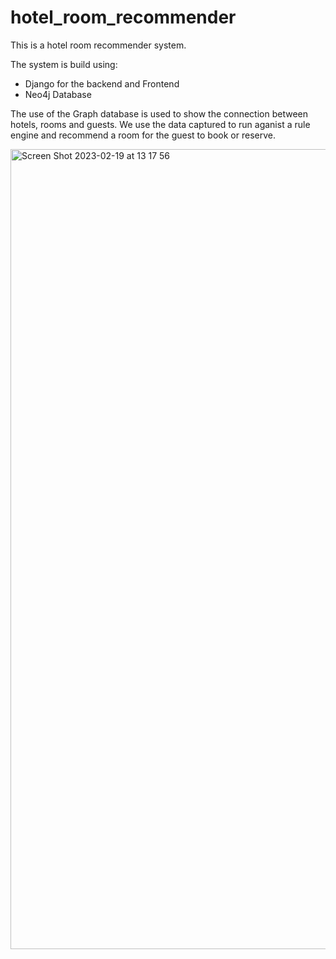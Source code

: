 # hotel_room_recommender
This is a hotel room recommender system.

The system is build using:
- Django for the backend and Frontend
- Neo4j Database

The use of the Graph database is used to show the connection between hotels, rooms and guests.
We use the data captured to run aganist a rule engine and recommend a room for the guest to book or reserve.

<img width="1280" alt="Screen Shot 2023-02-19 at 13 17 56" src="https://user-images.githubusercontent.com/5158478/219942006-ca1ab321-9c8f-4f62-8a64-6209b0b3a80c.png">
